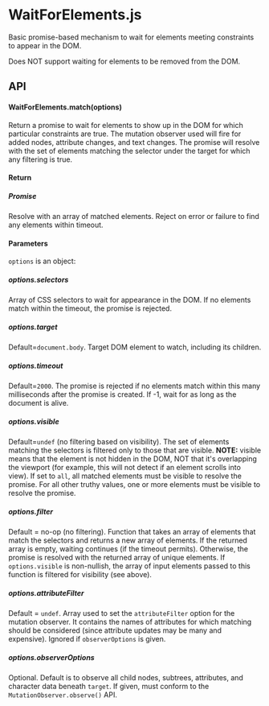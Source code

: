 # WaitForElements.js

Basic promise-based mechanism to wait for elements meeting constraints to appear in the DOM.

Does NOT support waiting for elements to be removed from the DOM.


## API

#### WaitForElements.match(options)

Return a promise to wait for elements to show up in the DOM for which particular constraints are true.  The mutation observer used will fire for added nodes, attribute changes, and text changes.  The promise will resolve with the set of elements matching the selector under the target for which any filtering is true.

#### Return

##### Promise

Resolve with an array of matched elements.  Reject on error or failure to find any elements within timeout.

#### Parameters

`options` is an object:

##### options.selectors

Array of CSS selectors to wait for appearance in the DOM.  If no elements match within the timeout, the promise is rejected.

##### options.target

Default=`document.body`.  Target DOM element to watch, including its children.

##### options.timeout

Default=`2000`.  The promise is rejected if no elements match within this many milliseconds after the promise is created.  If -1, wait for as long as the document is alive.

##### options.visible

Default=`undef` (no filtering based on visibility).  The set of elements matching the selectors is filtered only to those that are visible.  **NOTE:** visible means that the element is not hidden in the DOM, NOT that it's overlapping the viewport (for example, this will not detect if an element scrolls into view).  If set to `all`, all matched elements must be visible to resolve the promise.  For all other truthy values, one or more elements must be visible to resolve the promise.

##### options.filter

Default = no-op (no filtering).  Function that takes an array of elements that match the selectors and returns a new array of elements.  If the returned array is empty, waiting continues (if the timeout permits).  Otherwise, the promise is resolved with the returned array of unique elements.  If `options.visible` is non-nullish, the array of input elements passed to this function is filtered for visibility (see above).

##### options.attributeFilter

Default = `undef`.  Array used to set the `attributeFilter` option for the mutation observer.  It contains the names of attributes for which matching should be considered (since attribute updates may be many and expensive).  Ignored if `observerOptions` is given.

##### options.observerOptions

Optional.  Default is to observe all child nodes, subtrees, attributes, and character data beneath `target`.  If given, must conform to the `MutationObserver.observe()` API.
